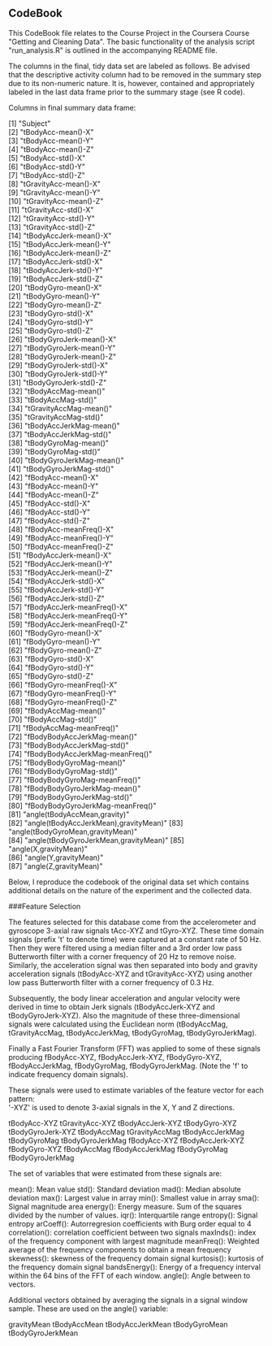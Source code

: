 ## CodeBook

This CodeBook file relates to the Course Project in the Coursera Course 
"Getting and Cleaning Data". The basic functionality of the analysis 
script "run_analysis.R" is outlined in the accompanying README file. 

The columns in the final, tidy data set are labeled as follows. Be advised that the descriptive 
activity column had to be removed in the summary step due to its non-numeric nature. It is, 
however, contained and appropriately labeled in the last data frame prior to the summary stage 
(see R code).

Columns in final summary data frame:

 [1] "Subject"                             
 [2] "tBodyAcc-mean()-X"                   
 [3] "tBodyAcc-mean()-Y"                   
 [4] "tBodyAcc-mean()-Z"                   
 [5] "tBodyAcc-std()-X"                    
 [6] "tBodyAcc-std()-Y"                    
 [7] "tBodyAcc-std()-Z"                    
 [8] "tGravityAcc-mean()-X"                
 [9] "tGravityAcc-mean()-Y"                
[10] "tGravityAcc-mean()-Z"                
[11] "tGravityAcc-std()-X"                 
[12] "tGravityAcc-std()-Y"                 
[13] "tGravityAcc-std()-Z"                 
[14] "tBodyAccJerk-mean()-X"               
[15] "tBodyAccJerk-mean()-Y"               
[16] "tBodyAccJerk-mean()-Z"               
[17] "tBodyAccJerk-std()-X"                
[18] "tBodyAccJerk-std()-Y"                
[19] "tBodyAccJerk-std()-Z"                
[20] "tBodyGyro-mean()-X"                  
[21] "tBodyGyro-mean()-Y"                  
[22] "tBodyGyro-mean()-Z"                  
[23] "tBodyGyro-std()-X"                   
[24] "tBodyGyro-std()-Y"                   
[25] "tBodyGyro-std()-Z"                   
[26] "tBodyGyroJerk-mean()-X"              
[27] "tBodyGyroJerk-mean()-Y"              
[28] "tBodyGyroJerk-mean()-Z"              
[29] "tBodyGyroJerk-std()-X"               
[30] "tBodyGyroJerk-std()-Y"               
[31] "tBodyGyroJerk-std()-Z"               
[32] "tBodyAccMag-mean()"                  
[33] "tBodyAccMag-std()"                   
[34] "tGravityAccMag-mean()"               
[35] "tGravityAccMag-std()"                
[36] "tBodyAccJerkMag-mean()"              
[37] "tBodyAccJerkMag-std()"               
[38] "tBodyGyroMag-mean()"                 
[39] "tBodyGyroMag-std()"                  
[40] "tBodyGyroJerkMag-mean()"             
[41] "tBodyGyroJerkMag-std()"              
[42] "fBodyAcc-mean()-X"                   
[43] "fBodyAcc-mean()-Y"                   
[44] "fBodyAcc-mean()-Z"                   
[45] "fBodyAcc-std()-X"                    
[46] "fBodyAcc-std()-Y"                    
[47] "fBodyAcc-std()-Z"                    
[48] "fBodyAcc-meanFreq()-X"               
[49] "fBodyAcc-meanFreq()-Y"               
[50] "fBodyAcc-meanFreq()-Z"               
[51] "fBodyAccJerk-mean()-X"               
[52] "fBodyAccJerk-mean()-Y"               
[53] "fBodyAccJerk-mean()-Z"               
[54] "fBodyAccJerk-std()-X"                
[55] "fBodyAccJerk-std()-Y"                
[56] "fBodyAccJerk-std()-Z"                
[57] "fBodyAccJerk-meanFreq()-X"           
[58] "fBodyAccJerk-meanFreq()-Y"           
[59] "fBodyAccJerk-meanFreq()-Z"           
[60] "fBodyGyro-mean()-X"                  
[61] "fBodyGyro-mean()-Y"                  
[62] "fBodyGyro-mean()-Z"                  
[63] "fBodyGyro-std()-X"                   
[64] "fBodyGyro-std()-Y"                   
[65] "fBodyGyro-std()-Z"                   
[66] "fBodyGyro-meanFreq()-X"              
[67] "fBodyGyro-meanFreq()-Y"              
[68] "fBodyGyro-meanFreq()-Z"              
[69] "fBodyAccMag-mean()"                  
[70] "fBodyAccMag-std()"                   
[71] "fBodyAccMag-meanFreq()"              
[72] "fBodyBodyAccJerkMag-mean()"          
[73] "fBodyBodyAccJerkMag-std()"           
[74] "fBodyBodyAccJerkMag-meanFreq()"      
[75] "fBodyBodyGyroMag-mean()"             
[76] "fBodyBodyGyroMag-std()"              
[77] "fBodyBodyGyroMag-meanFreq()"         
[78] "fBodyBodyGyroJerkMag-mean()"         
[79] "fBodyBodyGyroJerkMag-std()"          
[80] "fBodyBodyGyroJerkMag-meanFreq()"     
[81] "angle(tBodyAccMean,gravity)"         
[82] "angle(tBodyAccJerkMean),gravityMean)"
[83] "angle(tBodyGyroMean,gravityMean)"    
[84] "angle(tBodyGyroJerkMean,gravityMean)"
[85] "angle(X,gravityMean)"                
[86] "angle(Y,gravityMean)"                
[87] "angle(Z,gravityMean)"          



Below, I reproduce the codebook of the original data set which contains additional details on the 
nature of the experiment and the collected data.


###Feature Selection 

The features selected for this database come from the accelerometer and gyroscope 3-axial raw signals tAcc-XYZ and tGyro-XYZ. These time domain signals (prefix 't' to denote time) were captured at a constant rate of 50 Hz. Then they were filtered using a median filter and a 3rd order low pass Butterworth filter with a corner frequency of 20 Hz to remove noise. Similarly, the acceleration signal was then separated into body and gravity acceleration signals (tBodyAcc-XYZ and tGravityAcc-XYZ) using another low pass Butterworth filter with a corner frequency of 0.3 Hz. 

Subsequently, the body linear acceleration and angular velocity were derived in time to obtain Jerk signals (tBodyAccJerk-XYZ and tBodyGyroJerk-XYZ). Also the magnitude of these three-dimensional signals were calculated using the Euclidean norm (tBodyAccMag, tGravityAccMag, tBodyAccJerkMag, tBodyGyroMag, tBodyGyroJerkMag). 

Finally a Fast Fourier Transform (FFT) was applied to some of these signals producing fBodyAcc-XYZ, fBodyAccJerk-XYZ, fBodyGyro-XYZ, fBodyAccJerkMag, fBodyGyroMag, fBodyGyroJerkMag. (Note the 'f' to indicate frequency domain signals). 

These signals were used to estimate variables of the feature vector for each pattern:  
'-XYZ' is used to denote 3-axial signals in the X, Y and Z directions.

tBodyAcc-XYZ
tGravityAcc-XYZ
tBodyAccJerk-XYZ
tBodyGyro-XYZ
tBodyGyroJerk-XYZ
tBodyAccMag
tGravityAccMag
tBodyAccJerkMag
tBodyGyroMag
tBodyGyroJerkMag
fBodyAcc-XYZ
fBodyAccJerk-XYZ
fBodyGyro-XYZ
fBodyAccMag
fBodyAccJerkMag
fBodyGyroMag
fBodyGyroJerkMag

The set of variables that were estimated from these signals are: 

mean(): Mean value
std(): Standard deviation
mad(): Median absolute deviation 
max(): Largest value in array
min(): Smallest value in array
sma(): Signal magnitude area
energy(): Energy measure. Sum of the squares divided by the number of values. 
iqr(): Interquartile range 
entropy(): Signal entropy
arCoeff(): Autorregresion coefficients with Burg order equal to 4
correlation(): correlation coefficient between two signals
maxInds(): index of the frequency component with largest magnitude
meanFreq(): Weighted average of the frequency components to obtain a mean frequency
skewness(): skewness of the frequency domain signal 
kurtosis(): kurtosis of the frequency domain signal 
bandsEnergy(): Energy of a frequency interval within the 64 bins of the FFT of each window.
angle(): Angle between to vectors.

Additional vectors obtained by averaging the signals in a signal window sample. These are used on the angle() variable:

gravityMean
tBodyAccMean
tBodyAccJerkMean
tBodyGyroMean
tBodyGyroJerkMean

      
